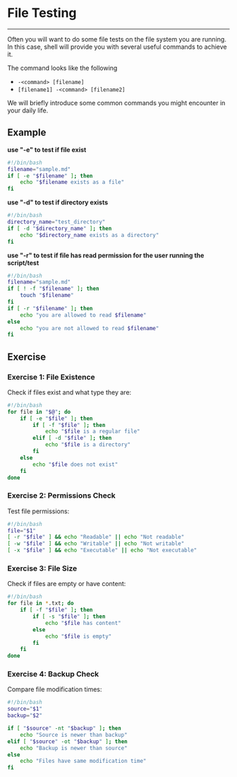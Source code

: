 # File Testing

---

Often you will want to do some file tests on the file system you are running. In this case, shell will provide you with several useful commands to achieve it.

The command looks like the following

- `-<command> [filename]`
- `[filename1] -<command> [filename2]`

We will briefly introduce some common commands you might encounter in your daily life.

## Example

**use "-e" to test if file exist**

```bash
#!/bin/bash
filename="sample.md"
if [ -e "$filename" ]; then
    echo "$filename exists as a file"
fi
```

**use "-d" to test if directory exists**

```bash
#!/bin/bash
directory_name="test_directory"
if [ -d "$directory_name" ]; then
    echo "$directory_name exists as a directory"
fi
```

**use "-r" to test if file has read permission for the user running the script/test**

```bash
#!/bin/bash
filename="sample.md"
if [ ! -f "$filename" ]; then
    touch "$filename"
fi
if [ -r "$filename" ]; then
    echo "you are allowed to read $filename"
else
    echo "you are not allowed to read $filename"
fi
```

## Exercise

### Exercise 1: File Existence

Check if files exist and what type they are:

```bash
#!/bin/bash
for file in "$@"; do
    if [ -e "$file" ]; then
        if [ -f "$file" ]; then
            echo "$file is a regular file"
        elif [ -d "$file" ]; then
            echo "$file is a directory"
        fi
    else
        echo "$file does not exist"
    fi
done
```

### Exercise 2: Permissions Check

Test file permissions:

```bash
#!/bin/bash
file="$1"
[ -r "$file" ] && echo "Readable" || echo "Not readable"
[ -w "$file" ] && echo "Writable" || echo "Not writable"
[ -x "$file" ] && echo "Executable" || echo "Not executable"
```

### Exercise 3: File Size

Check if files are empty or have content:

```bash
#!/bin/bash
for file in *.txt; do
    if [ -f "$file" ]; then
        if [ -s "$file" ]; then
            echo "$file has content"
        else
            echo "$file is empty"
        fi
    fi
done
```

### Exercise 4: Backup Check

Compare file modification times:

```bash
#!/bin/bash
source="$1"
backup="$2"

if [ "$source" -nt "$backup" ]; then
    echo "Source is newer than backup"
elif [ "$source" -ot "$backup" ]; then
    echo "Backup is newer than source"
else
    echo "Files have same modification time"
fi
```
